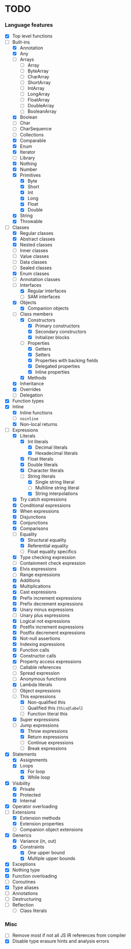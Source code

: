 # TODO

### Language features
- [x] Top level functions
- [ ] Built-ins
  - [x] Annotation
  - [x] Any
  - [ ] Arrays
    - [ ] Array
    - [ ] ByteArray
    - [ ] CharArray
    - [ ] ShortArray
    - [ ] IntArray
    - [ ] LongArray
    - [ ] FloatArray
    - [ ] DoubleArray
    - [ ] BooleanArray
  - [x] Boolean
  - [ ] Char
  - [ ] CharSequence
  - [ ] Collections
  - [x] Comparable
  - [x] Enum
  - [x] Iterator
  - [ ] Library
  - [x] Nothing
  - [x] Number
  - [x] Primitives
    - [x] Byte
    - [x] Short
    - [x] Int
    - [x] Long
    - [x] Float
    - [x] Double
  - [x] String
  - [x] Throwable
- [ ] Classes
  - [x] Regular classes
  - [x] Abstract classes
  - [x] Nested classes
  - [ ] Inner classes
  - [ ] Value classes
  - [ ] Data classes
  - [ ] Sealed classes
  - [x] Enum classes
  - [ ] Annotation classes
  - [ ] Interfaces
    - [x] Regular interfaces
    - [ ] SAM interfaces
  - [x] Objects
    - [x] Companion objects
  - [ ] Class members
    - [x] Constructors
      - [x] Primary constructors
      - [x] Secondary constructors
      - [x] Initializer blocks
    - [ ] Properties
      - [x] Getters
      - [x] Setters
      - [x] Properties with backing fields
      - [x] Delegated properties
      - [x] Inline properties
    - [x] Methods
  - [x] Inheritance
  - [x] Overrides
  - [ ] Delegation
- [x] Function types
- [x] Inline
  - [x] Inline functions
  - [ ] `noinline`
  - [x] Non-local returns
- [ ] Expressions
  - [x] Literals
    - [x] Int literals
      - [x] Decimal literals
      - [x] Hexadecimal literals
    - [x] Float literals
    - [x] Double literals
    - [x] Character literals
    - [ ] String literals
      - [x] Single string literal
      - [ ] Multiline string literal
      - [x] String interpolations
  - [x] Try catch expressions
  - [x] Conditional expressions
  - [x] When expressions
  - [x] Disjunctions
  - [x] Conjunctions
  - [x] Comparisons
  - [ ] Equality
    - [x] Structural equality
    - [x] Referential equality
    - [ ] Float equality specifics
  - [x] Type checking expression
  - [ ] Containment check expression
  - [x] Elvis expressions
  - [ ] Range expressions
  - [x] Additions
  - [x] Multiplications
  - [x] Cast expressions
  - [x] Prefix increment expressions
  - [x] Prefix decrement expressions
  - [x] Unary minus expressions
  - [ ] Unary plus expressions
  - [x] Logical not expressions
  - [x] Postfix increment expressions
  - [x] Postfix decrement expressions
  - [x] Not-null assertions
  - [x] Indexing expressions
  - [x] Function calls
  - [x] Constructor calls
  - [x] Property access expressions
  - [ ] Callable references
  - [ ] Spread expression
  - [ ] Anonymous functions
  - [x] Lambda literals
  - [ ] Object expressions
  - [ ] This expressions
    - [x] Non-qualified this
    - [ ] Qualified this (`this@label`)
    - [ ] Function literal this
  - [x] Super expressions
  - [ ] Jump expressions
    - [x] Throw expressions
    - [x] Return expressions
    - [ ] Continue expressions
    - [ ] Break expressions
- [x] Statements
  - [x] Assignments
  - [x] Loops
    - [x] For loop
    - [x] While loop
- [x] Visibility
  - [x] Private
  - [x] Protected
  - [x] Internal
- [x] Operator overloading
- [ ] Extensions
    - [x] Extension methods
    - [x] Extension properties
    - [ ] Companion object extensions
- [x] Generics
  - [x] Variance (in, out)
  - [x] Constraints
    - [x] One upper bound
    - [x] Multiple upper bounds
- [x] Exceptions
- [x] Nothing type
- [x] Function overloading
- [ ] Coroutines
- [x] Type aliases
- [ ] Annotations
- [ ] Destructuring
- [ ] Reflection
  - [ ] Class literals

### Misc
- [ ] Remove most if not all JS IR references from compiler
- [x] Disable type erasure hints and analysis errors
